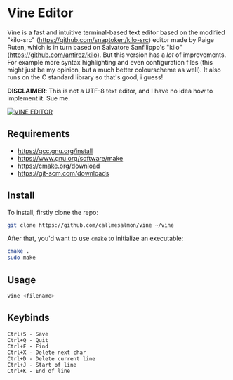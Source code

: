 Vine Editor
===========

Vine is a fast and intuitive terminal-based text editor based on the modified "kilo-src"
(https://github.com/snaptoken/kilo-src)  editor made by Paige Ruten, which is in turn based
on Salvatore Sanfilippo's "kilo" (https://github.com/antirez/kilo). But this
version has a *lot* of improvements. For example more syntax highlighting and even configuration 
files (this might just be my opinion, but a much better colourscheme as well). It also runs on 
the C standard library so that's good, i guess!

**DISCLAIMER**: This is not a UTF-8 text editor, and I have no idea how to implement it. Sue me.

[![VINE EDITOR](https://github.com/callmesalmon/vine/raw/main/vineimg.png)](https://github.com/callmesalmon/vine)

Requirements
------------
* <https://gcc.gnu.org/install>
* <https://www.gnu.org/software/make>
* <https://cmake.org/download>
* <https://git-scm.com/downloads>

Install
-------
To install, firstly clone the repo:
```sh
git clone https://github.com/callmesalmon/vine ~/vine
```

After that, you'd want to use ``cmake`` to initialize an executable:
```sh
cmake .
sudo make
```

Usage
-----
```sh
vine <filename>
```
Keybinds
--------
```
Ctrl+S - Save
Ctrl+Q - Quit
Ctrl+F - Find
Ctrl+X - Delete next char
Ctrl+D - Delete current line
Ctrl+J - Start of line
Ctrl+K - End of line
```
